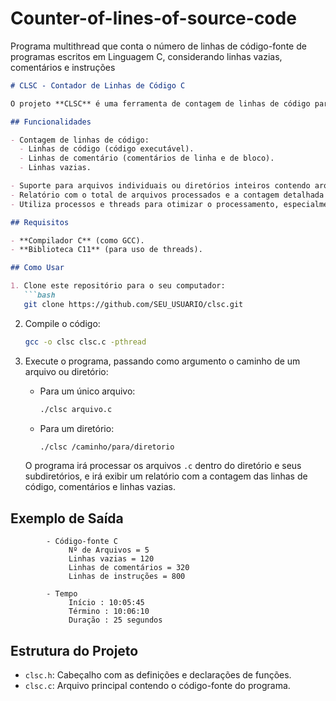 # Counter-of-lines-of-source-code
Programa multithread que conta o número de linhas de código-fonte de programas escritos em Linguagem C, considerando linhas vazias, comentários e instruções



```markdown
# CLSC - Contador de Linhas de Código C

O projeto **CLSC** é uma ferramenta de contagem de linhas de código para arquivos fonte C. Ele pode contar o número de linhas de código, linhas de comentário e linhas vazias em arquivos `.c`, e também pode percorrer diretórios e subdiretórios para processar vários arquivos de uma vez.

## Funcionalidades

- Contagem de linhas de código:
  - Linhas de código (código executável).
  - Linhas de comentário (comentários de linha e de bloco).
  - Linhas vazias.

- Suporte para arquivos individuais ou diretórios inteiros contendo arquivos `.c`.
- Relatório com o total de arquivos processados e a contagem detalhada de linhas.
- Utiliza processos e threads para otimizar o processamento, especialmente para grandes volumes de arquivos.

## Requisitos

- **Compilador C** (como GCC).
- **Biblioteca C11** (para uso de threads).

## Como Usar

1. Clone este repositório para o seu computador:
   ```bash
   git clone https://github.com/SEU_USUARIO/clsc.git
   ```


2. Compile o código:
   ```bash
   gcc -o clsc clsc.c -pthread
   ```
   

3. Execute o programa, passando como argumento o caminho de um arquivo ou diretório:
   - Para um único arquivo:
     ```bash
     ./clsc arquivo.c
     ```
   - Para um diretório:
     ```bash
     ./clsc /caminho/para/diretorio
     ```

   O programa irá processar os arquivos `.c` dentro do diretório e seus subdiretórios, e irá exibir um relatório com a contagem das linhas de código, comentários e linhas vazias.



## Exemplo de Saída

```text
        - Código-fonte C
             Nº de Arquivos = 5
             Linhas vazias = 120
             Linhas de comentários = 320
             Linhas de instruções = 800

        - Tempo
             Início : 10:05:45
             Término : 10:06:10
             Duração : 25 segundos
```



## Estrutura do Projeto

- `clsc.h`: Cabeçalho com as definições e declarações de funções.
- `clsc.c`: Arquivo principal contendo o código-fonte do programa.


